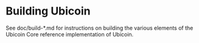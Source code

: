 Building Ubicoin
================

See doc/build-*.md for instructions on building the various
elements of the Ubicoin Core reference implementation of Ubicoin.
